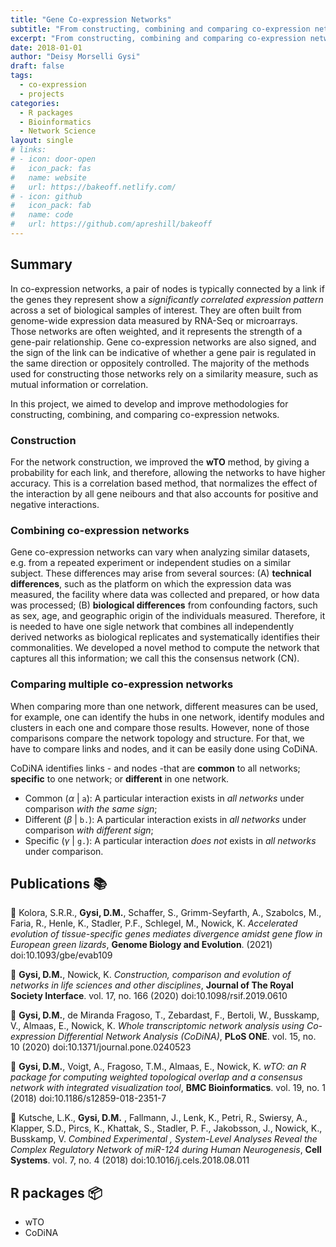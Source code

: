 ```yaml
---
title: "Gene Co-expression Networks"
subtitle: "From constructing, combining and comparing co-expression networks"
excerpt: "From constructing, combining and comparing co-expression networks"
date: 2018-01-01
author: "Deisy Morselli Gysi"
draft: false
tags:
  - co-expression
  - projects
categories:
  - R packages
  - Bioinformatics
  - Network Science
layout: single
# links:
# - icon: door-open
#   icon_pack: fas
#   name: website
#   url: https://bakeoff.netlify.com/
# - icon: github
#   icon_pack: fab
#   name: code
#   url: https://github.com/apreshill/bakeoff
---
```


## Summary

In co-expression networks, a pair of nodes is typically connected by a link if the genes they represent show a *significantly correlated expression pattern* across a set of biological samples of interest. They are often built from genome-wide expression data measured by RNA-Seq or microarrays. Those networks are often weighted, and it represents the strength of a gene-pair relationship. Gene co-expression networks are also signed, and the sign of the link can be indicative of whether a gene pair is regulated in the same direction or oppositely controlled. The majority of the methods used for constructing those networks rely on a similarity measure, such as mutual information or correlation.

In this project, we aimed to develop and improve methodologies for constructing, combining, and comparing co-expression netwoks.

### Construction

For the network construction, we improved the **wTO** method, by giving a probability for each link, and therefore, allowing the networks to have higher accuracy. This is a correlation based method, that normalizes the effect of the interaction by all gene neibours and that also accounts for positive and negative interactions.

### Combining co-expression networks

Gene co-expression networks can vary when analyzing similar datasets, e.g. from a repeated experiment or independent studies on a similar subject. These differences may arise from several sources: (A) **technical differences**, such as the platform on which the expression data was measured, the facility where data was collected and prepared, or how data was processed; (B) **biological differences** from confounding factors, such as sex, age, and geographic origin of the individuals measured. Therefore, it is needed to have one sigle network that combines all independently derived networks as biological replicates and systematically identifies their commonalities. We developed a novel method to compute the network that captures all this information; we call this the consensus network (CN).

### Comparing multiple co-expression networks

When comparing more than one network, different measures can be used, for example, one can identify the hubs in one network, identify modules and clusters in each one and compare those results. However, none of those comparisons compare the network topology and structure. For that, we have to compare links and nodes, and it can be easily done using CoDiNA.

CoDiNA identifies links - and nodes -that are **common** to all networks; **specific** to one network; or **different** in one network.

-   Common ($\alpha$ \| `a`): A particular interaction exists in *all networks* under comparison *with the same sign*;
-   Different ($\beta$ \| `b.`): A particular interaction exists in *all networks* under comparison *with different sign*;
-   Specific ($\gamma$ \| `g.`): A particular interaction *does not* exists in *all networks* under comparison.

## Publications :books:

:page_facing_up: Kolora, S.R.R., **Gysi, D.M.**, Schaffer, S., Grimm-Seyfarth, A., Szabolcs, M., Faria, R., Henle, K.,  Stadler, P.F., Schlegel, M., Nowick, K. _Accelerated evolution of tissue-specific genes mediates divergence amidst gene flow in European green lizards_, **Genome Biology and Evolution**. (2021) doi:10.1093/gbe/evab109


:page_facing_up: **Gysi, D.M.**, Nowick, K. _Construction, comparison and evolution of networks in life sciences and other disciplines_, **Journal of The Royal Society Interface**. vol. 17, no. 166 (2020) doi:10.1098/rsif.2019.0610


:page_facing_up: **Gysi, D.M.**, de Miranda Fragoso, T., Zebardast, F., Bertoli, W., Busskamp, V., Almaas, E., Nowick, K. _Whole transcriptomic network analysis using Co-expression Differential Network Analysis (CoDiNA)_, **PLoS ONE**. vol. 15, no. 10 (2020) doi:10.1371/journal.pone.0240523

:page_facing_up: **Gysi, D.M.**, Voigt, A., Fragoso, T.M., Almaas, E., Nowick, K. _wTO: an R package for computing weighted topological overlap and a consensus network with integrated visualization tool_, **BMC Bioinformatics**. vol. 19, no. 1 (2018) doi:10.1186/s12859-018-2351-7

:page_facing_up: Kutsche, L.K., **Gysi, D.M.** , Fallmann, J., Lenk, K., Petri, R., Swiersy, A., Klapper, S.D., Pircs, K., Khattak, S., Stadler, P. F., Jakobsson, J., Nowick, K., Busskamp, V. _Combined Experimental , System-Level Analyses Reveal the Complex Regulatory Network of miR-124 during Human Neurogenesis_, **Cell Systems**. vol. 7, no. 4 (2018) doi:10.1016/j.cels.2018.08.011


## R packages :package:

- wTO
- CoDiNA

